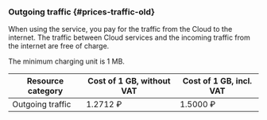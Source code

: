 ### Outgoing traffic {#prices-traffic-old}

When using the service, you pay for the traffic from the Cloud to the internet. The traffic between Cloud services and the incoming traffic from the internet are free of charge.

The minimum charging unit is 1 MB.

| Resource category | Cost of 1 GB, without VAT | Cost of 1 GB, incl. VAT |
| ----- | ----- | ----- |
| Outgoing traffic | 1.2712 ₽ | 1.5000 ₽ |

